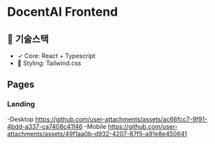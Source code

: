 # DocentAI Frontend

## 📌 기술스택
- ✓ Core: React + Typescript
- 🎨 Styling: Tailwind.css


## Pages

### Landing
-Desktop
https://github.com/user-attachments/assets/ac66fcc7-9f91-4bdd-a337-ca7408c41f46
-Mobile
https://github.com/user-attachments/assets/49f1aa0b-d932-4207-87f5-a91e8e450641



